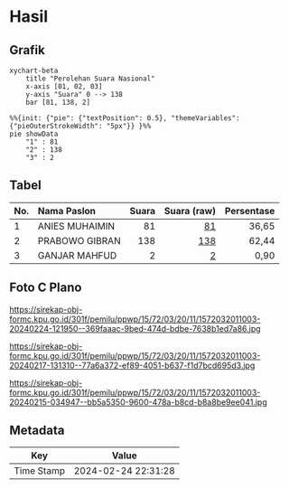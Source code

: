 # Hasil

## Grafik

```mermaid
xychart-beta
    title "Perolehan Suara Nasional"
    x-axis [01, 02, 03]
    y-axis "Suara" 0 --> 138
    bar [81, 138, 2]
```

```mermaid
%%{init: {"pie": {"textPosition": 0.5}, "themeVariables": {"pieOuterStrokeWidth": "5px"}} }%%
pie showData
    "1" : 81
    "2" : 138
    "3" : 2
```

## Tabel

| No. | Nama Paslon    | Suara | Suara (raw) | Persentase |
|:--- |:-------------- | -----:| -----------:| ----------:|
| 1   | ANIES MUHAIMIN | 81    | [81][p-1]   | 36,65      |
| 2   | PRABOWO GIBRAN | 138   | [138][p-2]  | 62,44      |
| 3   | GANJAR MAHFUD  | 2     | [2][p-3]    | 0,90       |


[p-1]: https://github.com/gigit-pemilu/pemilu-2024/blob/main/pilpres/hitung-suara/sub/15-jambi/sub/72-kota-sungai-penuh/sub/03-hamparan-rawang/sub/2011-koto-dian/sub/003-tps/sub/paslon-1.txt
[p-2]: https://github.com/gigit-pemilu/pemilu-2024/blob/main/pilpres/hitung-suara/sub/15-jambi/sub/72-kota-sungai-penuh/sub/03-hamparan-rawang/sub/2011-koto-dian/sub/003-tps/sub/paslon-2.txt
[p-3]: https://github.com/gigit-pemilu/pemilu-2024/blob/main/pilpres/hitung-suara/sub/15-jambi/sub/72-kota-sungai-penuh/sub/03-hamparan-rawang/sub/2011-koto-dian/sub/003-tps/sub/paslon-3.txt

## Foto C Plano

https://sirekap-obj-formc.kpu.go.id/301f/pemilu/ppwp/15/72/03/20/11/1572032011003-20240224-121950--369faaac-9bed-474d-bdbe-7638b1ed7a86.jpg

https://sirekap-obj-formc.kpu.go.id/301f/pemilu/ppwp/15/72/03/20/11/1572032011003-20240217-131310--77a6a372-ef89-4051-b637-f1d7bcd695d3.jpg

https://sirekap-obj-formc.kpu.go.id/301f/pemilu/ppwp/15/72/03/20/11/1572032011003-20240215-034947--bb5a5350-9600-478a-b8cd-b8a8be9ee041.jpg


## Metadata

| Key        | Value               |
| ---------- | ------------------- |
| Time Stamp | 2024-02-24 22:31:28 |



